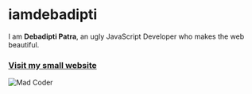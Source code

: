 # iamdebadipti

I am **Debadipti Patra**, an ugly JavaScript Developer who makes the web beautiful.

### [Visit my small website](https://debadipti.me/)

![Mad Coder](https://i.stack.imgur.com/nxENv.gif)
